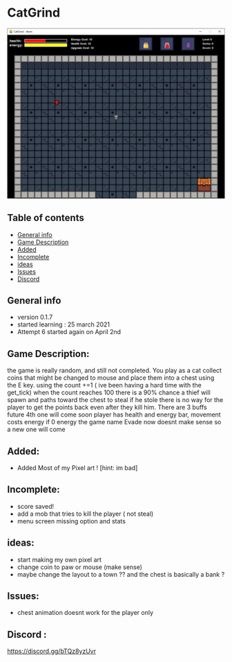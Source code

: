 # CatGrind


![GitHub Logo](game.PNG)

## Table of contents
* [General info](#General-info)
* [Game Description](#Game-Description)
* [Added](#Added)
* [Incomplete](#Incomplete)
* [ideas](#ideas)
* [Issues](#Issues)
* [Discord](#Discord)

## General info
* version 0.1.7
* started learning : 25 march 2021
* Attempt 6 started again on April 2nd


## Game Description:
the game is really random, and still not completed. You play as a cat collect coins that might be changed to mouse and place them into a chest using the E key.
using the count +=1 ( ive been having a hard time with the get_tick) when the count reaches 100 there is a 90% chance a thief will spawn and paths toward the chest to steal if he stole there is no way for the player to get the points back even after they kill him. There are 3 buffs future 4th one will come soon player has health and energy bar, movement costs energy if 0 energy the game name Evade now doesnt make sense so a new one will come

## Added: 
 * Added Most of my Pixel art ! [hint: im bad]
## Incomplete:
* score saved!
* add a mob that tries to kill the player ( not steal)
* menu screen missing option and stats

## ideas:
* start making my own pixel art
* change coin to paw or mouse (make sense)
* maybe change the layout to a town ?? and the chest is basically a bank ?

## Issues:
* chest animation doesnt work for the player only

## Discord : 
https://discord.gg/bTQz8yzUvr


